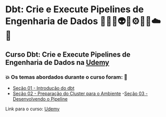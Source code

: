 # Dbt: Crie e Execute Pipelines de Engenharia de Dados 👩🏻‍💻👽🤖⚙️🎲🤯☁️🚀
## Curso Dbt: Crie e Execute Pipelines de Engenharia de Dados na [Udemy](https://www.udemy.com/course/dbt-pipelines-de-engenharia-de-dados/)
### 💥 Os temas abordados durante o curso foram: 🚀
- [Seção 01 - Introdução do dbt](https://github.com/romulovieira777/Dbt_Crie_e_Execute_Pipelines_de_Engenharia_de_Dados/tree/main/Secao_01_Introducao_do_Dbt)
- [Seção 02 - Preparação do Cluster para o Ambiente](https://github.com/romulovieira777/Dbt_Crie_e_Execute_Pipelines_de_Engenharia_de_Dados/tree/main/Secao_02_Preparacao_do_Cluster_para_o_Ambiente)
-[Seção 03 - Desenvolvendo o Pipeline](https://github.com/romulovieira777/Dbt_Crie_e_Execute_Pipelines_de_Engenharia_de_Dados/tree/main/Secao_03_Desenvolvendo_o_Pipeline)


Link para o curso: [Udemy](https://www.udemy.com/course/dbt-pipelines-de-engenharia-de-dados/)
